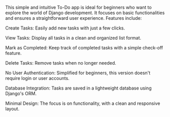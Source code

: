 This simple and intuitive To-Do app is ideal for beginners who want to explore the world of Django development. It focuses on basic functionalities and ensures a straightforward user experience. Features include:

Create Tasks: Easily add new tasks with just a few clicks.

View Tasks: Display all tasks in a clean and organized list format.

Mark as Completed: Keep track of completed tasks with a simple check-off feature.

Delete Tasks: Remove tasks when no longer needed.

No User Authentication: Simplified for beginners, this version doesn't require login or user accounts.

Database Integration: Tasks are saved in a lightweight database using Django's ORM.

Minimal Design: The focus is on functionality, with a clean and responsive layout.
